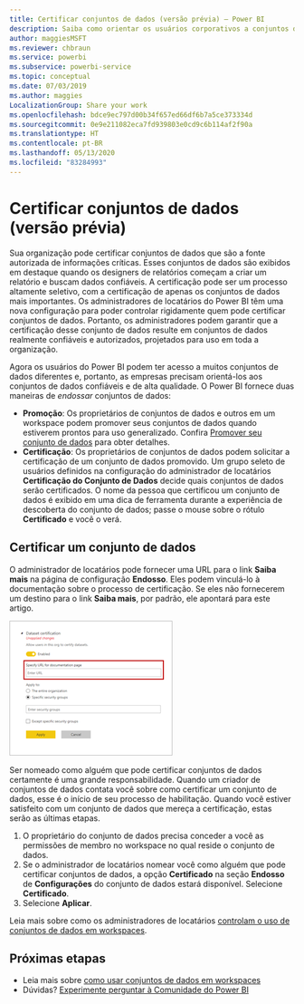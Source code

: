 ```yaml
---
title: Certificar conjuntos de dados (versão prévia) – Power BI
description: Saiba como orientar os usuários corporativos a conjuntos de dados confiáveis e de alta qualidade.
author: maggiesMSFT
ms.reviewer: chbraun
ms.service: powerbi
ms.subservice: powerbi-service
ms.topic: conceptual
ms.date: 07/03/2019
ms.author: maggies
LocalizationGroup: Share your work
ms.openlocfilehash: bdce9ec797d00b34f657ed66df6b7a5ce373334d
ms.sourcegitcommit: 0e9e211082eca7fd939803e0cd9c6b114af2f90a
ms.translationtype: HT
ms.contentlocale: pt-BR
ms.lasthandoff: 05/13/2020
ms.locfileid: "83284993"
---
```

# <a name="certify-datasets-preview"></a>Certificar conjuntos de dados (versão prévia)

Sua organização pode certificar conjuntos de dados que são a fonte autorizada de informações críticas. Esses conjuntos de dados são exibidos em destaque quando os designers de relatórios começam a criar um relatório e buscam dados confiáveis. A certificação pode ser um processo altamente seletivo, com a certificação de apenas os conjuntos de dados mais importantes. Os administradores de locatários do Power BI têm uma nova configuração para poder controlar rigidamente quem pode certificar conjuntos de dados. Portanto, os administradores podem garantir que a certificação desse conjunto de dados resulte em conjuntos de dados realmente confiáveis e autorizados, projetados para uso em toda a organização.

Agora os usuários do Power BI podem ter acesso a muitos conjuntos de dados diferentes e, portanto, as empresas precisam orientá-los aos conjuntos de dados confiáveis e de alta qualidade. O Power BI fornece duas maneiras de *endossar* conjuntos de dados:

- **Promoção**: Os proprietários de conjuntos de dados e outros em um workspace podem promover seus conjuntos de dados quando estiverem prontos para uso generalizado. Confira [Promover seu conjunto de dados](service-datasets-promote.md) para obter detalhes. 
- **Certificação**: Os proprietários de conjuntos de dados podem solicitar a certificação de um conjunto de dados promovido. Um grupo seleto de usuários definidos na configuração do administrador de locatários **Certificação do Conjunto de Dados** decide quais conjuntos de dados serão certificados. O nome da pessoa que certificou um conjunto de dados é exibido em uma dica de ferramenta durante a experiência de descoberta do conjunto de dados; passe o mouse sobre o rótulo **Certificado** e você o verá.

## <a name="certify-a-dataset"></a>Certificar um conjunto de dados

O administrador de locatários pode fornecer uma URL para o link **Saiba mais** na página de configuração **Endosso**.  Eles podem vinculá-lo à documentação sobre o processo de certificação. Se eles não fornecerem um destino para o link **Saiba mais**, por padrão, ele apontará para este artigo.

![Saiba mais sobre a certificação do conjunto de dados](media/service-datasets-certify-promote/power-bi-dataset-learn-more-certification.png)

Ser nomeado como alguém que pode certificar conjuntos de dados certamente é uma grande responsabilidade. Quando um criador de conjuntos de dados contata você sobre como certificar um conjunto de dados, esse é o início de seu processo de habilitação. Quando você estiver satisfeito com um conjunto de dados que mereça a certificação, estas serão as últimas etapas.

1. O proprietário do conjunto de dados precisa conceder a você as permissões de membro no workspace no qual reside o conjunto de dados.
1. Se o administrador de locatários nomear você como alguém que pode certificar conjuntos de dados, a opção **Certificado** na seção **Endosso** de **Configurações** do conjunto de dados estará disponível. Selecione **Certificado**.
1. Selecione **Aplicar**.

Leia mais sobre como os administradores de locatários [controlam o uso de conjuntos de dados em workspaces](service-datasets-admin-across-workspaces.md).

## <a name="next-steps"></a>Próximas etapas

* Leia mais sobre [como usar conjuntos de dados em workspaces](service-datasets-across-workspaces.md)
* Dúvidas? [Experimente perguntar à Comunidade do Power BI](https://community.powerbi.com/)
